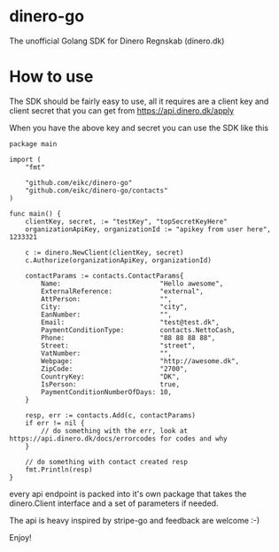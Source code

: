# dinero-go
The unofficial Golang SDK for Dinero Regnskab (dinero.dk)


# How to use
The SDK should be fairly easy to use, all it requires are a client key and client secret that you can get from https://api.dinero.dk/apply

When you have the above key and secret you can use the SDK like this
```
package main

import (
	"fmt"

	"github.com/eikc/dinero-go"
	"github.com/eikc/dinero-go/contacts"
)

func main() {
	clientKey, secret, := "testKey", "topSecretKeyHere"
	organizationApiKey, organizationId := "apikey from user here", 1233321

	c := dinero.NewClient(clientKey, secret)
	c.Authorize(organizationApiKey, organizationId)

	contactParams := contacts.ContactParams{
		Name:                         "Hello awesome",
		ExternalReference:            "external",
		AttPerson:                    "",
		City:                         "city",
		EanNumber:                    "",
		Email:                        "test@test.dk",
		PaymentConditionType:         contacts.NettoCash,
		Phone:                        "88 88 88 88",
		Street:                       "street",
		VatNumber:                    "",
		Webpage:                      "http://awesome.dk",
		ZipCode:                      "2700",
		CountryKey:                   "DK",
		IsPerson:                     true,
		PaymentConditionNumberOfDays: 10,
	}

	resp, err := contacts.Add(c, contactParams)
	if err != nil {
		// do something with the err, look at https://api.dinero.dk/docs/errorcodes for codes and why
	}

	// do something with contact created resp
	fmt.Println(resp)
}
```

every api endpoint is packed into it's own package that takes the dinero.Client interface and a set of parameters if needed.

The api is heavy inspired by stripe-go and feedback are welcome :-)


Enjoy!
